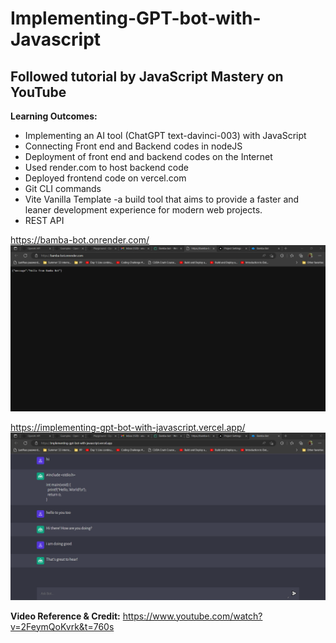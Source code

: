 # Implementing-GPT-bot-with-Javascript

## Followed tutorial by JavaScript Mastery on YouTube <br>

**Learning Outcomes:** <br>
- Implementing an AI tool (ChatGPT text-davinci-003) with JavaScript <br>
- Connecting Front end and Backend codes in nodeJS <br>
- Deployment of front end and backend codes on the Internet <br>
- Used render.com to host backend code <br>
- Deployed frontend code on vercel.com <br>
- Git CLI commands <br>
- Vite Vanilla Template -a build tool that aims to provide a faster and leaner development experience for modern web projects. <br>
- REST API <br>

https://bamba-bot.onrender.com/ <br>
![Backend Deployment](/images/backend_deployment.png?raw=true "Backend Deployment") <br>

https://implementing-gpt-bot-with-javascript.vercel.app/ <br>
![Front End Deployment](/images/front_end_deployment.png?raw=true "Front End Deployment") <br>

**Video Reference & Credit:** https://www.youtube.com/watch?v=2FeymQoKvrk&t=760s <br>
